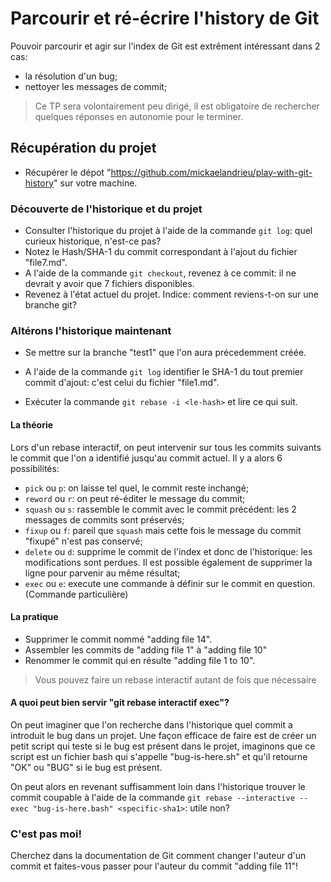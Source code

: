 # Parcourir et ré-écrire l'history de Git

Pouvoir parcourir et agir sur l'index de Git est extrêment intéressant dans 2 cas:

- la résolution d'un bug;
- nettoyer les messages de commit;

> Ce TP sera volontairement peu dirigé, il est obligatoire de rechercher quelques réponses en autonomie pour le terminer.

## Récupération du projet

- Récupérer le dépot "https://github.com/mickaelandrieu/play-with-git-history" sur votre machine.

### Découverte de l'historique et du projet

- Consulter l'historique du projet à l'aide de la commande `git log`: quel curieux historique, n'est-ce pas?
- Notez le Hash/SHA-1 du commit correspondant à l'ajout du fichier "file7.md".
- A l'aide de la commande `git checkout`, revenez à ce commit: il ne devrait y avoir que 7 fichiers disponibles.
- Revenez à l'état actuel du projet. Indice: comment reviens-t-on sur une branche git?

### Altérons l'historique maintenant

- Se mettre sur la branche "test1" que l'on aura précedemment créée.
- A l'aide de la commande `git log` identifier le SHA-1 du tout premier commit d'ajout: c'est celui du fichier "file1.md".

- Exécuter la commande `git rebase -i <le-hash>` et lire ce qui suit.

#### La théorie

Lors d'un rebase interactif, on peut intervenir sur tous les commits suivants le commit que l'on a identifié jusqu'au commit actuel.
Il y a alors 6 possibilités:

- `pick` ou `p`: on laisse tel quel, le commit reste inchangé;
- `reword` ou `r`: on peut ré-éditer le message du commit;
- `squash` ou `s`: rassemble le commit avec le commit précédent: les 2 messages de commits sont préservés;
- `fixup` ou `f`: pareil que `squash` mais cette fois le message du commit "fixupé" n'est pas conservé;
- `delete` ou `d`: supprime le commit de l'index et donc de l'historique: les modifications sont perdues. Il est possible également de supprimer la ligne pour parvenir au même résultat;
- `exec` ou `e`: execute une commande à définir sur le commit en question. (Commande particulière)

#### La pratique

- Supprimer le commit nommé "adding file 14".
- Assembler les commits de "adding file 1" à "adding file 10"
- Renommer le commit qui en résulte "adding file 1 to 10".

> Vous pouvez faire un rebase interactif autant de fois que nécessaire

#### A quoi peut bien servir "git rebase interactif exec"?

On peut imaginer que l'on recherche dans l'historique quel commit a introduit le bug dans un projet.
Une façon efficace de faire est de créer un petit script qui teste si le bug est présent dans le projet, imaginons que ce script est un fichier bash qui s'appelle "bug-is-here.sh" et qu'il retourne "OK" ou "BUG" si le bug est présent.

On peut alors en revenant suffisamment loin dans l'historique trouver le commit coupable à l'aide de la commande `git rebase --interactive --exec "bug-is-here.bash" <specific-sha1>`: utile non?

### C'est pas moi!

Cherchez dans la documentation de Git comment changer l'auteur d'un commit et faites-vous passer pour l'auteur du commit "adding file 11"!